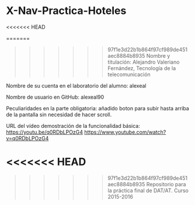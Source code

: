 # X-Nav-Practica-Hoteles

<<<<<<< HEAD

=======
>>>>>>> 97f1e3d22b1b864f97cf989de451aec8884b8935
Nombre y titulación: Alejandro Valeriano Fernández, Tecnología de la telecomunicación

Nombre de su cuenta en el laboratorio del alumno: alexeal

Nombre de usuario en GitHub: alexeal90

Peculiaridades en la parte obligatoria: añadido boton para subir hasta arriba de la pantalla sin necesidad de hacer scroll.

URL del vídeo demostración de la funcionalidad básica: https://youtu.be/q0RDbLPOzG4 https://www.youtube.com/watch?v=q0RDbLPOzG4


<<<<<<< HEAD
=======


>>>>>>> 97f1e3d22b1b864f97cf989de451aec8884b8935
Repositorio para la práctica final de DAT/AT. Curso 2015-2016
